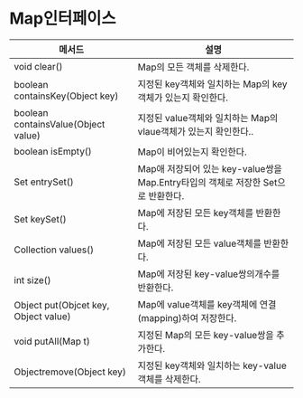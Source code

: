 # Map인터페이스
| 메서드  | 설명 |
| --- | --- |
| void clear() | Map의 모든 객체를 삭제한다. |
|  boolean containsKey(Object key) | 지정된 key객체와 일치하는 Map의 key객체가 있는지 확인한다. |
| boolean containsValue(Object value) | 지정된 value객체와 일치하는 Map의 vlaue객체가 있는지 확인한다.. |
| boolean isEmpty() | Map이 비어있는지 확인한다. |
| Set entrySet() | Map애 저장되어 있는 key-value쌍을 Map.Entry타입의 객체로 저장한 Set으로 반환한다. |
| Set keySet() | Map에 저장된 모든 key객체를 반환한다. |
| Collection values() | Map에 저장된 모든 value객체를 반환한다. |
| int size() | Map에 저장된 key-value쌍의개수를 반환한다. |
| Object put(Objcet key, Object value) | Map에 value객체를 key객체에 연결(mapping)하여 저장한다. |
| void putAll(Map t) | 지정된 Map의 모든 key-value쌍을 추가한다. |
| Objectremove(Object key) | 지정된 key객체와 일치하는 key-value객체를 삭제한다. |
